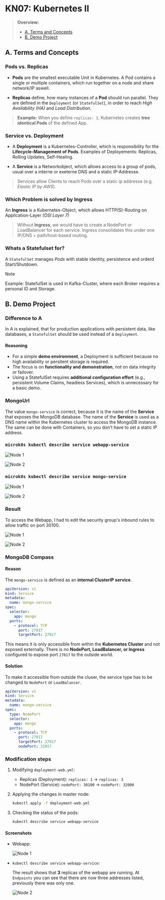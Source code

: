 # KN07: Kubernetes II

> **Overview:**
>
> - [A. Terms and Concepts](#a.-terms-and-concepts)
> - [B. Demo Project](#b.-demo-project)

## A. Terms and Concepts

### Pods vs. Replicas

- **Pods** are the smallest executable Unit in Kubernetes. A Pod contains a single or multiple containers, which run together on a node and share network/IP aswell.

- **Replicas** define, how many instances of a **Pod** should run parallel. They are defined in the `Deployment` (or `StatefulSet`), in order to reach _High Availability (HA)_ and _Load Distribution_.

> **Example:** When you define `replicas: 3`, Kubernetes creates **tree identical Pods** of the defined App.

### Service vs. Deployment

- A **Deployment** is a Kubernetes-Controller, which is responsibility for the  **Lifecycle-Management of Pods**. Examples of Deployements: Replicas, Rolling Updates, Self-Healing.

- A **Service** is a Networkobject, which allows access to a group of pods, usual over a interne or exeterne DNS and a static IP-Addresse.

> Services allow Clients to reach Pods over a static ip addresse (e.g. _Elastic IP by AWS_).

### Which Problem is solved by Ingress

An **Ingress** is a Kubernetes-Object, which allows HTTP(S)-Routing on Application-Layer _(OSI Layer 7)_

> Without **Ingress**, we would have to create a NodePort or LoadBalancer for each service. Ingress consolidates this under one IP/DNS + path/host-based routing.

### Whats a Statefulset for?

A `StatefulSet` manages _Pods_ with stable identity, persistence and orderd Start/Shutdown.
> [!NOTE]
> Example: StatefulSet is used in Kafka-Cluster, where each Broker requires a personal ID and Storage.

## B. Demo Project

### Difference to A

In A is explained, that for production applications with persistent data, like databases, a `StatefulSet` should be used instead of a `Deployment`.

#### Reasoning

- For a simple **demo environment**, a Deployment is sufficient because no high availability or persitent storage is required.
- The focus is on **functionality and demonstration**, not on data integrity or failover.
- Using a StatefulSet requires **additional configuration effort** (e.g., persistent Volume Claims, headless Services), which is unnecessary for a basic demo.

### MongoUrl

The value `mongo-service` is correct, because it is the name of the **Service** that exposes the MongoDB database. The name of the **Service** is used as a DNS name within the Kubernetes cluster to access the MongoDB instance. The same can be done with Containers, so you don't have to set a static IP address.

### `microk8s kubectl describe service webapp-service`

![Node 1](../../x-resources/07/node-1-web.png)

![Node 2](../../x-resources/07/node-2-web.png)

### `microk8s kubectl describe service mongo-service`

![Node 1](../../x-resources/07/node-1-mongo.png)

![Node 2](../../x-resources/07/node-2-mongo.png)

### Result

To access the Webapp, I had to edit the security group's inbound rules to allow traffic on port 30100.

![Node 1](../../x-resources/07/node-1-result.png)

![Node 2](../../x-resources/07/node-2-result.png)

### MongoDB Compass

#### Reason

The `mongo-service` is defined as an **internal ClusterIP service**.

```yml
apiVersion: v1
kind: Service
metadata:
  name: mongo-service
spec:
  selector:
    app: mongo
  ports:
    - protocol: TCP
      port: 27017
      targetPort: 27017
```

This means it is only accessible from within the **Kubernetes Cluster** and not exposed externally. There is no **NodePort, LoadBalancer, or Ingress** configured to expose port `27017` to the outside world.

#### Solution

To make it accessible from outside the cluser, the service type has to be changed to `NodePort` or `LoadBalancer`.

```yml
apiVersion: v1
kind: Service
metadata:
  name: mongo-service
spec:
  type: NodePort
  selector:
    app: mongo
  ports:
    - protocol: TCP
      port: 27017
      targetPort: 27017
      nodePort: 32017
```

### Modification steps

1. Modifying `deployment-web.yml`:
	- Replicas (Deployment): `replicas: 1` -> `replicas: 3`
	- NodePort (Service): `nodePort: 30100` -> `nodePort: 32000`
2. Applying the changes in master node:

	```sh
	kubectl apply -f deployment-web.yml
	```

3. Checking the status of the pods:

	```sh
	kubectl describe service webapp-service
	```

#### Screenshots

- Webapp:

	![Node 1](../../x-resources/07/node-1-result-2.png)

- `kubectl describe service webapp-service`:

	The result shows that **3** replicas of the webapp are running. At `Endpoints` you can see that there are now three addresses listed, previously there was only one.

	![Node 2](../../x-resources/07/node-2-web-2.png)

